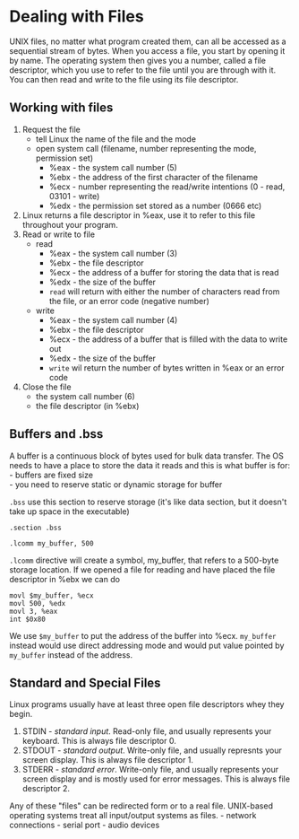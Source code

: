 # Dealing with Files

UNIX files, no matter what program created them, can all be accessed as a sequential stream of bytes.
When you access a file, you start by opening it by name. The operating
system then gives you a number, called a file descriptor, which you use to refer to
the file until you are through with it. You can then read and write to the file using
its file descriptor.

## Working with files

1. Request the file
    - tell Linux the name of the file and the mode
    - open system call (filename, number representing the mode, permission set)
        - %eax - the system call number (5)
        - %ebx - the address of the first character of the filename
        - %ecx - number representing the read/write intentions (0 - read, 03101 - write)
        - %edx - the permission set stored as a number (0666 etc)
2. Linux returns a file descriptor in %eax, use it to refer to this file throughout your program.
3. Read or write to file
    - read
        - %eax - the system call number (3)
        - %ebx - the file descriptor
        - %ecx - the address of a buffer for storing the data that is read
        - %edx - the size of the buffer
        - `read` will return with either the number of characters read from the file, or an error code (negative number)
    - write
        - %eax - the system call number (4)
        - %ebx - the file descriptor
        - %ecx - the address of a buffer that is filled with the data to write out
        - %edx - the size of the buffer
        - `write` wil return the number of bytes written in %eax or an error code
4. Close the file
    - the system call number (6)
    - the file descriptor (in %ebx)

## Buffers and .bss

A buffer is a continuous block of bytes used for bulk data transfer. The OS needs to have a place to store the data it reads and this is what buffer is for:  
    - buffers are fixed size  
    - you need to reserve static or dynamic storage for buffer
    
    
`.bss` use this section to reserve storage (it's like data section, but it doesn't take up space in the executable)

```assembly
.section .bss

.lcomm my_buffer, 500
```

`.lcomm` directive will create a symbol, my_buffer, that refers to a 500-byte storage location.
If we opened a file for reading and have placed the file descriptor in %ebx we can do

```assembly
movl $my_buffer, %ecx
movl 500, %edx
movl 3, %eax
int $0x80
```
We use `$my_buffer` to put the address of the buffer into %ecx. `my_buffer` instead would use direct addressing mode and would put value pointed by `my_buffer` instead of the address.

## Standard and Special Files

Linux programs usually have at least three open file descriptors whey they begin.

1. STDIN - *standard input*. Read-only file, and usually represents your keyboard. This is always file descriptor 0.
2. STDOUT - *standard output*. Write-only file, and usually represnts your screen display. This is always file descriptor 1.
3. STDERR - *standard error*. Write-only file, and usually represents your screen display and is mostly used for error messages. This is always file descriptor 2.

Any of these "files" can be redirected form or to a real file. UNIX-based operating systems treat all input/output systems as files.
    - network connections
    - serial port
    - audio devices
